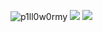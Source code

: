 <img title="p1ll0w0rmy" src="https://komarev.com/ghpvc/?username=p1l0w0rmy&text_color=FF00FF&label=Views&color=000000&text_color=00FF00&bg_color=000000&style=flat"></a>
<img src="https://img.shields.io/badge/creator%20-omest-black?style=flat">
<img src="https://api.visitorbadge.io/api/visitors?path=https://github.com/p1ll0w0rmy/p1ll0w0rmy.github.io&style=flat&countColor=%black"> <br>        
